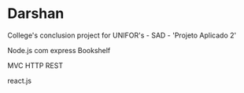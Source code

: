 # Darshan
College's conclusion project for UNIFOR's - SAD - 'Projeto Aplicado 2'

Node.js com express
Bookshelf

MVC HTTP REST 

react.js
